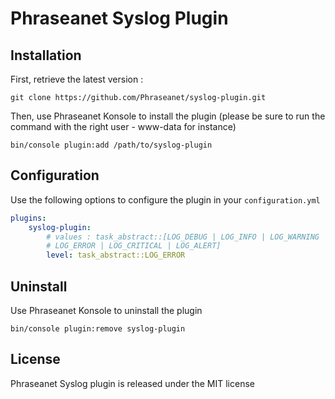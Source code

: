 # Phraseanet Syslog Plugin

## Installation

First, retrieve the latest version :

```
git clone https://github.com/Phraseanet/syslog-plugin.git
```

Then, use Phraseanet Konsole to install the plugin (please be sure to run
the command with the right user - www-data for instance)

```
bin/console plugin:add /path/to/syslog-plugin
```

## Configuration

Use the following options to configure the plugin in your `configuration.yml`

```yaml
plugins:
    syslog-plugin:
        # values : task_abstract::[LOG_DEBUG | LOG_INFO | LOG_WARNING |
        # LOG_ERROR | LOG_CRITICAL | LOG_ALERT]
        level: task_abstract::LOG_ERROR
```

## Uninstall

Use Phraseanet Konsole to uninstall the plugin

```
bin/console plugin:remove syslog-plugin
```

## License

Phraseanet Syslog plugin is released under the MIT license
